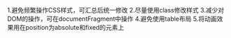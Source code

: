 1.避免频繁操作CSS样式，可汇总后统一修改
2.尽量使用class修改样式
3.减少对DOM的操作，可在documentFragment中操作
4.避免使用table布局
5.将动画效果用在position为absolute和fixed的元素上